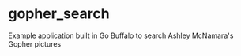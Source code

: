 # gopher_search
Example application built in Go Buffalo to search Ashley McNamara's Gopher pictures
